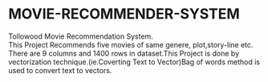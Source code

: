 # MOVIE-RECOMMENDER-SYSTEM
Tollowood Movie Recommendation System.
<br>
This Project Recommends five movies of same genere, plot,story-line etc.
<br>
There are 9 columns and 1400 rows in dataset.This Project is done by vectorization technique.(ie.Coverting Text to Vector)Bag of words method is used to convert text to vectors. 